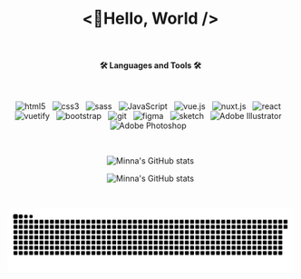 <div align="center">

# <👋Hello, World />

  <br/>

#### 🛠 Languages and Tools 🛠 

  <br/>

![html5](https://img.shields.io/badge/-html5-a0a0a0?style=flat&logo=html5) &nbsp;
![css3](https://img.shields.io/badge/-css3-a0a0a0?style=flat&logo=css3) &nbsp;
![sass](https://img.shields.io/badge/-sass-a0a0a0?style=flat&logo=sass) &nbsp;
![JavaScript](https://img.shields.io/badge/-JavaScript-a0a0a0?style=flat&logo=JavaScript) &nbsp;
![vue.js](https://img.shields.io/badge/-vue.js-a0a0a0?style=flat&logo=vue.js) &nbsp;
![nuxt.js](https://img.shields.io/badge/-nuxt.js-a0a0a0?style=flat&logo=nuxt.js) &nbsp;
![react](https://img.shields.io/badge/-react-a0a0a0?style=flat&logo=react) &nbsp;
![vuetify](https://img.shields.io/badge/-vuetify-a0a0a0?style=flat&logo=vuetify) &nbsp;
![bootstrap](https://img.shields.io/badge/-bootstrap-a0a0a0?style=flat&logo=bootstrap) &nbsp;
![git](https://img.shields.io/badge/-git-a0a0a0?style=flat&logo=git) &nbsp;
![figma](https://img.shields.io/badge/-figma-a0a0a0?style=flat&logo=figma) &nbsp;
![sketch](https://img.shields.io/badge/-sketch-a0a0a0?style=flat&logo=sketch) &nbsp;
![Adobe Illustrator](https://img.shields.io/badge/-AdobeIllustrator-a0a0a0?style=flat&logo=AdobeIllustrator) &nbsp;
![Adobe Photoshop](https://img.shields.io/badge/-AdobePhotoshop-a0a0a0?style=flat&logo=AdobePhotoshop) &nbsp;

<br/>
 
![Minna's GitHub stats](https://github-readme-stats.vercel.app/api/top-langs/?username=minna1025&layout=compact&theme=radical&count_private=true)

![Minna's GitHub stats](https://github-readme-stats.vercel.app/api?username=minna1025&show_icons=true&theme=radical)

<br/>

![Snake animation](https://github.com/minna1025/minna1025/blob/main/contribution_snk.svg)

</div>

